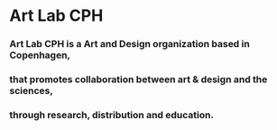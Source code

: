 # **Art Lab CPH**

### Art Lab CPH is a Art and Design organization based in Copenhagen,
### that promotes collaboration between art & design and the sciences,
### through research, distribution and education.
